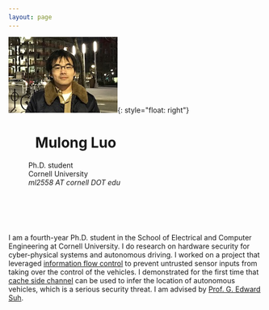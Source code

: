```yaml
---
layout: page
---
```

![photo](/fig/boston_small2.jpg){: style="float: right"} 
#  &nbsp; &nbsp; &nbsp; &nbsp; **Mulong Luo** 
   &nbsp; &nbsp; &nbsp; &nbsp; &nbsp; Ph.D. student   
   &nbsp; &nbsp; &nbsp; &nbsp; &nbsp; Cornell University   
   &nbsp; &nbsp; &nbsp; &nbsp; &nbsp; *ml2558 AT cornell DOT edu*
# &nbsp;
I am a fourth-year Ph.D. student in the School of Electrical and Computer Engineering at Cornell University. I do research on hardware security for cyber-physical systems and autonomous driving. I worked on a project that leveraged [information flow control](pub/ifc-cpsspc2018.pdf) to prevent untrusted sensor inputs from taking over the control of the vehicles. I demonstrated for the first time that [cache side channel](pub/sec20-luo.pdf) can be used to infer the location of autonomous vehicles, which is a serious security threat. I am advised by [Prof. G. Edward Suh](https://tsg.ece.cornell.edu/people/g-edward-suh/).

